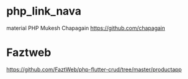 # php_link_nava
material PHP
Mukesh Chapagain
https://github.com/chapagain

# Faztweb
https://github.com/FaztWeb/php-flutter-crud/tree/master/productapp
